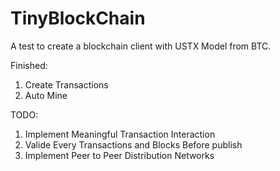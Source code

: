# TinyBlockChain
A test to create a blockchain client with USTX Model from BTC.

Finished:

1. Create Transactions
2. Auto Mine

TODO:

1. Implement Meaningful Transaction Interaction
2. Valide Every Transactions and Blocks Before publish
3. Implement Peer to Peer Distribution Networks
